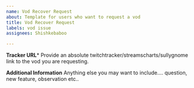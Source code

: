 ```yaml
---
name: Vod Recover Request
about: Template for users who want to request a vod
title: Vod Recover Request
labels: vod issue
assignees: Shishkebaboo

---
```


**Tracker URL***
Provide an absolute twitchtracker/streamscharts/sullygnome link to the vod you are requesting. 

**Additional Information**
Anything else you may want to include.... question, new feature, observation etc..
